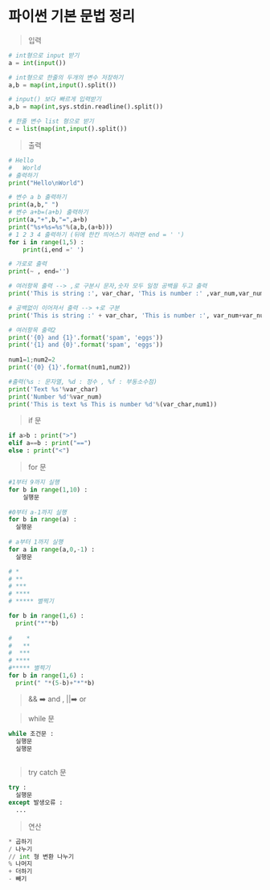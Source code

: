 # 파이썬 기본 문법 정리

> 입력

~~~python
# int형으로 input 받기
a = int(input())

# int형으로 한줄의 두개의 변수 저장하기
a,b = map(int,input().split())

# input() 보다 빠르게 입력받기
a,b = map(int,sys.stdin.readline().split())

# 한줄 변수 list 형으로 받기 
c = list(map(int,input().split())
~~~



> 출력

~~~python
# Hello
#	World 
# 출력하기  
print("Hello\nWorld")
~~~

~~~python
# 변수 a b 출력하기
print(a,b," ")
# 변수 a+b=(a+b) 출력하기
print(a,"+",b,"=",a+b)
print("%s+%s=%s"%(a,b,(a+b)))
# 1 2 3 4 출력하기 (뒤에 한칸 띄어스기 하려면 end = ' ')
for i in range(1,5) :
	print(i,end =' ')
~~~

~~~python
# 가로로 출력
print(~ , end='')
~~~

~~~python
# 여러항목 출력 --> ,로 구분시 문자,숫자 모두 일정 공백을 두고 출력
print('This is string :', var_char, 'This is number :' ,var_num,var_num2)

# 공백없이 이어져서 출력 --> +로 구분
print('This is string :' + var_char, 'This is number :', var_num+var_num2)

# 여러항목 출력2 
print('{0} and {1}'.format('spam', 'eggs'))
print('{1} and {0}'.format('spam', 'eggs'))
 
num1=1;num2=2
print('{0} {1}'.format(num1,num2))

#출력(%s : 문자열, %d : 정수 , %f : 부동소수점)
print('Text %s'%var_char)
print('Number %d'%var_num)
print('This is text %s This is number %d'%(var_char,num1))
~~~



> if 문

~~~python
if a>b : print(">")
elif a==b : print("==")
else : print("<")
~~~



> for 문

~~~python
#1부터 9까지 실행
for b in range(1,10) :
  	실행문
    
#0부터 a-1까지 실행
for b in range(a) :
  실행문
  
# a부터 1까지 실행
for a in range(a,0,-1) :
  실행문
~~~

~~~python
# *
# **
# ***
# ****
# ***** 별찍기

for b in range(1,6) :
  print("*"*b)
  
#    *
#   **
#  ***
# ****
#***** 별찍기
for b in range(1,6) :
  print(" "*(5-b)+"*"*b)
~~~



> && ➡️ and , ||➡️ or



> while 문

~~~python
while 조건문 : 
  실행문 
  실행문
  
~~~



> try catch 문 

~~~python
try :
  실행문
except 발생오류 :
  ...
~~~



> 연산

~~~python
* 곱하기
/ 나누기 
// int 형 변환 나누기
% 나머지
+ 더하기
- 빼기
~~~

